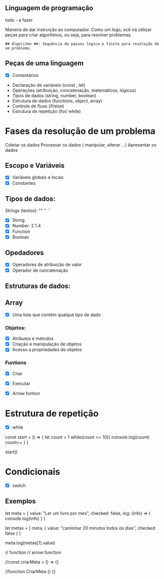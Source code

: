 ## Linguagem de programação

todo - a fazer

Maneira de dar instruição ao computador.
Como um lego, ocê irá utilizar peças para criar algoritimos, ou seja, para resolver problemas.

    ## Algoritmo ##: Sequência de passos lógica e finita para resolução de um problema.


## Peças de uma linguagem

- [x] Comentários
- Declaração de variáveis (const , let)
- Operações (atribuição, concatenação, matemáticos, lógicos)
- Tipos de dados (string, number, boolean)
- Estrutura de dados (functions, object, array)
- Controle de fluxo (if/else)
- Estrutura de repetição (for/ while)

# Fases da resolução de um problema

Coletar os dados
Processar os dados ( manipular, alterar ...)
Apresentar os dados

## Escopo e Variáveis

- [x] Variáveis globais e locais
- [x] Constantes

## Tipos de dados:

Strings (textos): "" '' ``
- [x] String
- [x] Number: 2 1.4
- [x] Function
- [x] Boolean

## Opedadores

- [x] Operadores de atribuição de valor
- [x] Operador de concatenação

## Estruturas de dados:

## Array

- [x] Uma lista que contém qualque tipo de dado

### Objetos:

- [x] Atributos e métodos
- [x] Criação e manipulação de objetos
- [x] Acesso a propriedades de objetos

### Funtions

- [x] Criar
- [x] Executar
- [x] Arrow funtion



# Estrutura de repetição

- [x] while

const start = () => {
    let count = 1
    while(count <= 10){
        console.log(count)
        count++
    }
}

start()


# Condicionais

- [x] switch

## Exemplos



let meta = {
    value: "Ler um livro por mes",
    checked: false,
    log: (info) => {
        console.log(info)
    }
}

let metas = [
    meta,
    {
        value: "caminhar 20 minutos todos os dias",
        checked: false
    }
]

meta.log(metas[1].value)

// function // arrow function

//const criarMeta = () => {}

//function CriarMeta () {}